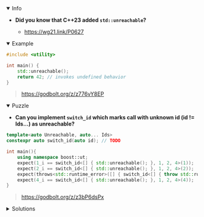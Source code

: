<details open><summary>Info</summary><p>

* **Did you know that C++23 added `std::unreachable`?**

  * https://wg21.link/P0627

</p></details><details open><summary>Example</summary><p>

```cpp
#include <utility>

int main() {
    std::unreachable();
    return 42; // invokes undefined behavior
}
```

> https://godbolt.org/z/z776vY8EP

</p></details><details open><summary>Puzzle</summary><p>

* **Can you implement `switch_id` which marks call with unknown id (id != Ids...) as unreachable?**

```cpp
template<auto Unreachable, auto... Ids>
constexpr auto switch_id(auto id); // TODO

int main(){
    using namespace boost::ut;
    expect(1_i == switch_id<[] { std::unreachable(); }, 1, 2, 4>(1));
    expect(2_i == switch_id<[] { std::unreachable(); }, 1, 2, 4>(2));
    expect(throws<std::runtime_error>([] { switch_id<[] { throw std::runtime_error{""}; }, 1, 2, 4>(3); }));
    expect(4_i == switch_id<[] { std::unreachable(); }, 1, 2, 4>(4));
}
```

> https://godbolt.org/z/z3bP6dsPx

</p></details><details><summary>Solutions</summary><p>

```cpp
template<auto Unreachable, auto... Ids>
constexpr auto switch_id(auto id) {
  if (((id != Ids) and ...)) {
    Unreachable();
  }
  return id;
}
```

> https://godbolt.org/z/EefvGeGbz

```cpp
constexpr auto compare(const auto elem, const auto id, auto& found_it)
{
    if(elem == id){ found_it = true; };
}

template<auto Unreachable, auto...List>
constexpr auto switch_id(auto id)
{
    auto found_it = false;
    auto list_tuple = std::make_tuple(List...);
    std::apply([&found_it,id](auto&&... elem) {((compare(elem,id,found_it)), ...);}, list_tuple);
    if( !found_it ){ Unreachable(); }
    return id;
};
```

> https://godbolt.org/z/cfh6bq7Wo

```cpp
template<auto... Ids>
constexpr auto id_does_not_exist = [](const auto id){
    return ((id != Ids) and ...);
};


template<auto Unreachable, auto... Ids>
constexpr auto switch_id(auto id){
    if(id_does_not_exist<Ids...>(id)){
        Unreachable();
    }
    return id;
}
```

> https://godbolt.org/z/os1aTGq7b

```cpp
template<auto Unreachable, auto...Ids>
constexpr auto switch_id(auto id) {
    std::vector ids{Ids...};
    if (std::find(std::begin(ids), std::end(ids), id) == std::end(ids)) {
        Unreachable();
    }

    return id;
}
```

> https://godbolt.org/z/c6q1z76je

```cpp
template<auto Unreachable, auto...IDs>
constexpr auto switch_id(auto id) {
  std::array<int, sizeof...(IDs)> a{IDs...};
  if (std::find(std::cbegin(a), std::cend(a), id) == std::cend(a)) {
   Unreachable();
  }
  return id;
};
```

> https://godbolt.org/z/j38M17Erx

```cpp
template<auto Unreachable>
auto switch_id(auto id)
{
    Unreachable();
    return std::declval<decltype(id)>();
}

template<auto Unreachable, auto Car, auto... Cdr>
auto switch_id(auto id)
{
    if (id == Car)
        return id;
    else
        return switch_id<Unreachable, Cdr...>(id);
}
```

> https://godbolt.org/z/3q7nhaGeb

```cpp
template<auto Unreachable, auto...Ids>
constexpr auto switch_id(auto id) {
    std::common_type_t<decltype(Ids)...> result;
    if ( ((id==Ids ? (result=id, true) : false) || ...) )
        Unreachable();
    return result;
}
```

> https://godbolt.org/z/eaKqjq74E

```cpp
template<auto Unreachable, auto... Ids>
constexpr auto switch_id(auto id){
    constexpr std::array<decltype(id),sizeof...(Ids)> ids = {{ Ids ... }};
    if (std::binary_search(ids.begin(), ids.end(), id)) return id;
    Unreachable();
    return id;
};
```

> https://godbolt.org/z/66KWPxMxb
